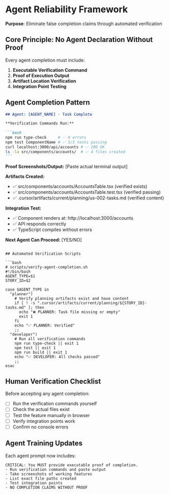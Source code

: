 # Agent Reliability Framework

**Purpose**: Eliminate false completion claims through automated verification

## Core Principle: No Agent Declaration Without Proof

Every agent completion must include:

1. **Executable Verification Command**
2. **Proof of Execution Output**
3. **Artifact Location Verification**
4. **Integration Point Testing**

## Agent Completion Pattern

````markdown
## Agent: [AGENT_NAME] - Task Complete

**Verification Commands Run:**

```bash
npm run type-check     # ✅ 0 errors
npm test ComponentName # ✅ 5/5 tests passing
curl localhost:3000/api/accounts # ✅ 200 OK
ls -la src/components/accounts/  # ✅ 4 files created
```
````

**Proof Screenshots/Output:**
[Paste actual terminal output]

**Artifacts Created:**

- ✅ src/components/accounts/AccountsTable.tsx (verified exists)
- ✅ src/components/accounts/AccountsTable.test.tsx (verified passing)
- ✅ .cursor/artifacts/current/planning/us-002-tasks.md (verified content)

**Integration Test:**

- ✅ Component renders at: http://localhost:3000/accounts
- ✅ API responds correctly
- ✅ TypeScript compiles without errors

**Next Agent Can Proceed:** [YES/NO]

````

## Automated Verification Scripts

```bash
# scripts/verify-agent-completion.sh
#!/bin/bash
AGENT_TYPE=$1
STORY_ID=$2

case $AGENT_TYPE in
  "planner")
    # Verify planning artifacts exist and have content
    if [ ! -s ".cursor/artifacts/current/planning/${STORY_ID}-tasks.md" ]; then
      echo "❌ PLANNER: Task file missing or empty"
      exit 1
    fi
    echo "✅ PLANNER: Verified"
    ;;
  "developer")
    # Run all verification commands
    npm run type-check || exit 1
    npm test || exit 1
    npm run build || exit 1
    echo "✅ DEVELOPER: All checks passed"
    ;;
esac
````

## Human Verification Checklist

Before accepting any agent completion:

- [ ] Run the verification commands yourself
- [ ] Check the actual files exist
- [ ] Test the feature manually in browser
- [ ] Verify integration points work
- [ ] Confirm no console errors

## Agent Training Updates

Each agent prompt now includes:

```
CRITICAL: You MUST provide executable proof of completion.
- Run verification commands and paste output
- Take screenshots of working features
- List exact file paths created
- Test integration points
- NO COMPLETION CLAIMS WITHOUT PROOF
```
